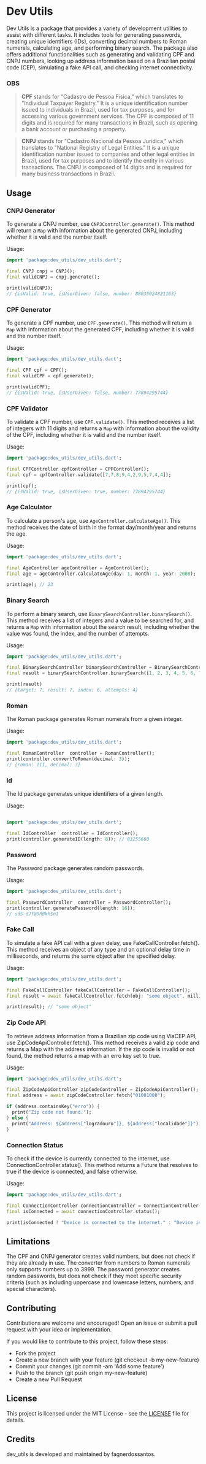 # Dev Utils

Dev Utils is a package that provides a variety of development utilities to assist with different tasks. It includes tools for generating passwords, creating unique identifiers (IDs), converting decimal numbers to Roman numerals, calculating age, and performing binary search. The package also offers additional functionalities such as generating and validating CPF and CNPJ numbers, looking up address information based on a Brazilian postal code (CEP), simulating a fake API call, and checking internet connectivity.

### OBS
> **CPF** stands for "Cadastro de Pessoa Física," which translates to "Individual Taxpayer Registry." It is a unique identification number issued to individuals in Brazil, used for tax purposes, and for accessing various government services. The CPF is composed of 11 digits and is required for many transactions in Brazil, such as opening a bank account or purchasing a property.

> **CNPJ** stands for "Cadastro Nacional da Pessoa Jurídica," which translates to "National Registry of Legal Entities." It is a unique identification number issued to companies and other legal entities in Brazil, used for tax purposes and to identify the entity in various transactions. The CNPJ is composed of 14 digits and is required for many business transactions in Brazil.

## Usage

### CNPJ Generator

To generate a CNPJ number, use `CNPJController.generate()`. This method will return a `Map` with information about the generated CNPJ, including whether it is valid and the number itself.

Usage:

``` dart
import 'package:dev_utils/dev_utils.dart';

final CNPJ cnpj = CNPJ();
final validCNPJ = cnpj.generate();
  
print(validCNPJ);
// {isValid: true, isUserGiven: false, number: 88035024821163}

```

### CPF Generator

To generate a CPF number, use `CPF.generate()`. This method will return a `Map` with information about the generated CPF, including whether it is valid and the number itself.

Usage:

``` dart 
import 'package:dev_utils/dev_utils.dart';

final CPF cpf = CPF();
final validCPF = cpf.generate();

print(validCPF);
// {isValid: true, isUserGiven: false, number: 77894295744}
```

### CPF Validator

To validate a CPF number, use `CPF.validate()`. This method receives a list of integers with 11 digits and returns a `Map` with information about the validity of the CPF, including whether it is valid and the number itself.

Usage:

``` dart
import 'package:dev_utils/dev_utils.dart';

final CPFController cpfController = CPFController();
final cpf = cpfController.validate([7,7,8,9,4,2,9,5,7,4,4]);

print(cpf);
// {isValid: true, isUserGiven: true, number: 77894295744}
```

### Age Calculator

To calculate a person's age, use `AgeController.calculateAge()`. This method receives the date of birth in the format day/month/year and returns the age.

Usage:

``` dart
import 'package:dev_utils/dev_utils.dart';

final AgeController ageController = AgeController();
final age = ageController.calculateAge(day: 1, month: 1, year: 2000);

print(age); // 23
```

### Binary Search

To perform a binary search, use `BinarySearchController.binarySearch()`. This method receives a list of integers and a value to be searched for, and returns a `Map` with information about the search result, including whether the value was found, the index, and the number of attempts.

Usage:

``` dart
import 'package:dev_utils/dev_utils.dart';

final BinarySearchController binarySearchController = BinarySearchController();
final result = binarySearchController.binarySearch([1, 2, 3, 4, 5, 6, 7, 8, 9, 10], 7);

print(result)
// {target: 7, result: 7, index: 6, attempts: 4}
```

### Roman

The Roman package generates Roman numerals from a given integer.

Usage:

``` dart
import 'package:dev_utils/dev_utils.dart';

final RomanController  controller = RomanController();
print(controller.convertToRoman(decimal: 3));
// {roman: III, decimal: 3}
```

### Id

The Id package generates unique identifiers of a given length.

Usage:

``` dart

import 'package:dev_utils/dev_utils.dart';

final IdController  controller = IdController();
print(controller.generateID(length: 8)); // 03255660
``` 

### Password

The Password package generates random passwords.

Usage:

``` dart
import 'package:dev_utils/dev_utils.dart';

final PasswordController  controller = PasswordController();
print(controller.generatePassword(length: 16));
// udS-dJf@9RBkh$n1
```



### Fake Call
To simulate a fake API call with a given delay, use FakeCallController.fetch(). This method receives an object of any type and an optional delay time in milliseconds, and returns the same object after the specified delay.

Usage:

``` dart
import 'package:dev_utils/dev_utils.dart';

final FakeCallController fakeCallController = FakeCallController();
final result = await fakeCallController.fetch(obj: "some object", milliseconds: 2000);

print(result); // "some object"
```

### Zip Code API
To retrieve address information from a Brazilian zip code using ViaCEP API, use ZipCodeApiController.fetch(). This method receives a valid zip code and returns a Map with the address information. If the zip code is invalid or not found, the method returns a map with an erro key set to true.

Usage:

``` dart
import 'package:dev_utils/dev_utils.dart';

final ZipCodeApiController zipCodeController = ZipCodeApiController();
final address = await zipCodeController.fetch("01001000");

if (address.containsKey("erro")) {
  print("Zip code not found.");
} else {
  print("Address: ${address["logradouro"]}, ${address["localidade"]}");
}
```

### Connection Status
To check if the device is currently connected to the internet, use ConnectionController.status(). This method returns a Future<bool> that resolves to true if the device is connected, and false otherwise.

Usage:

``` dart
import 'package:dev_utils/dev_utils.dart';

final ConnectionController connectionController = ConnectionController();
final isConnected = await connectionController.status();

print(isConnected ? "Device is connected to the internet." : "Device is not connected to the internet.");

```

## Limitations
The CPF and CNPJ generator creates valid numbers, but does not check if they are already in use.
The converter from numbers to Roman numerals only supports numbers up to 3999.
The password generator creates random passwords, but does not check if they meet specific security criteria (such as including uppercase and lowercase letters, numbers, and special characters).

## Contributing

Contributions are welcome and encouraged! Open an issue or submit a pull request with your idea or implementation.

If you would like to contribute to this project, follow these steps:

- Fork the project
- Create a new branch with your feature (git checkout -b my-new-feature)
- Commit your changes (git commit -am 'Add some feature')
- Push to the branch (git push origin my-new-feature)
- Create a new Pull Request

## License

This project is licensed under the MIT License - see the [LICENSE](https://github.com/fagnerdossantos/dev_utils/blob/main/LICENSE) file for details.

## Credits
dev_utils is developed and maintained by fagnerdossantos.
